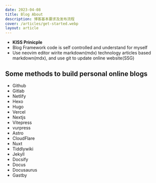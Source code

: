 ```yaml
---
date: 2023-04-08
title: Blog About
description: 博客基本要求及发布流程
cover: /articles/get-started.webp
layout: article
---
```


- **KISS Prinicple**
- Blog Framework code is self controlled and understand for myself
- Use neovim editor wirite markdown(mdx) technology articles based markdown(mdx), and use git to update online website(SSG)

## Some methods to build personal online blogs

- Github
- Gitlab
- Netlify
- Hexo
- Hugo
- Vercel
- Nextjs
- Vitepress
- vurpress
- Astro
- CloudFlare
- Nuxt
- Tiddlywiki
- Jekyll
- Docsify
- Docus
- Docusaurus
- Gastby
